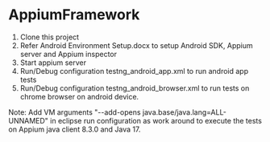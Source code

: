 # AppiumFramework

1. Clone this project
2. Refer Android Environment Setup.docx to setup Android SDK, Appium server and Appium inspector
3. Start appium server
4. Run/Debug configuration testng_android_app.xml to run android app tests
5. Run/Debug configuration testng_android_browser.xml to run tests on chrome browser on android device.

Note: Add VM arguments "--add-opens java.base/java.lang=ALL-UNNAMED" in eclipse run configuration as work around to execute the tests on Appium java client 8.3.0 and Java 17.
